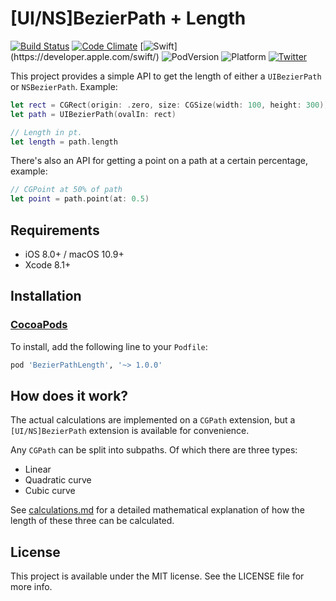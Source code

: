 # [UI/NS]BezierPath + Length

[![Build Status](https://travis-ci.org/LouisDhauwe/BezierPath-Length.svg?branch=master)](https://travis-ci.org/LouisDhauwe/BezierPath-Length)
[![Code Climate](https://codeclimate.com/github/LouisDhauwe/BezierPath-Length/badges/gpa.svg)](https://codeclimate.com/github/LouisDhauwe/BezierPath-Length)
[![Swift](https://img.shields.io/badge/Swift-3.0.1-orange.svg?style=flat")](https://developer.apple.com/swift/)
![PodVersion](https://img.shields.io/cocoapods/v/BezierPathLength.svg)
![Platform](https://img.shields.io/badge/Platforms-iOS%20%7C%20macOS%20%7C%20tvOS%20%7C%20watchOS-lightgrey.svg)
[![Twitter](https://img.shields.io/badge/Twitter-@LouisDhauwe-blue.svg?style=flat)](http://twitter.com/LouisDhauwe)

This project provides a simple API to get the length of either a ```UIBezierPath``` or ```NSBezierPath```. Example:

```swift
let rect = CGRect(origin: .zero, size: CGSize(width: 100, height: 300))
let path = UIBezierPath(ovalIn: rect)

// Length in pt.
let length = path.length
```


There's also an API for getting a point on a path at a certain percentage, example:

```swift
// CGPoint at 50% of path
let point = path.point(at: 0.5)
```


## Requirements

* iOS 8.0+ / macOS 10.9+
* Xcode 8.1+

## Installation

### [CocoaPods](http://cocoapods.org)

To install, add the following line to your ```Podfile```:

```ruby
pod 'BezierPathLength', '~> 1.0.0'
```

## How does it work?

The actual calculations are implemented on a ```CGPath``` extension, but a ```[UI/NS]BezierPath``` extension is available for convenience.

Any ```CGPath``` can be split into subpaths. Of which there are three types:

* Linear
* Quadratic curve
* Cubic curve
 
 
See [calculations.md](calculations.md) for a detailed mathematical explanation of how the length of these three can be calculated.

## License

This project is available under the MIT license. See the LICENSE file for more info.